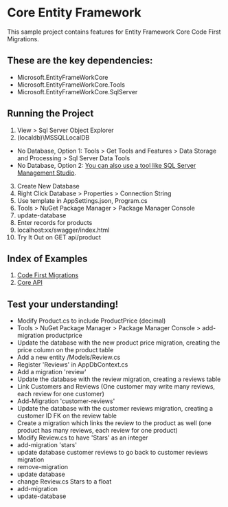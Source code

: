 # Core Entity Framework
This sample project contains features for Entity Framework Core Code First Migrations. 

## These are the key dependencies:
- Microsoft.EntityFrameWorkCore
- Microsoft.EntityFrameWorkCore.Tools
- Microsoft.EntityFrameWorkCore.SqlServer

## Running the Project
1. View > Sql Server Object Explorer
2. (localdb)\MSSQLLocalDB
- No Database, Option 1: Tools > Get Tools and Features > Data Storage and Processing > Sql Server Data Tools
- No Database, Option 2: [You can also use a tool like SQL Server Management Studio](https://learn.microsoft.com/en-us/sql/ssms/download-sql-server-management-studio-ssms?view=sql-server-ver16).
3. Create New Database
4. Right Click Database > Properties > Connection String
5. Use template in AppSettings.json, Program.cs
6. Tools > NuGet Package Manager > Package Manager Console
7. update-database
8. Enter records for products
9. localhost:xx/swagger/index.html
10. Try It Out on GET api/product

## Index of Examples
1. [Code First Migrations](https://github.com/christinebittle/CoreEntityFramework)
2. [Core API](https://github.com/christinebittle/CoreAPI)

## Test your understanding!
- Modify Product.cs to include ProductPrice (decimal)
- Tools > NuGet Package Manager > Package Manager Console > add-migration productprice
- Update the database with the new product price migration, creating the price column on the product table
- Add a new entity /Models/Review.cs
- Register 'Reviews' in AppDbContext.cs
- Add a migration 'review'
- Update the database with the review migration, creating a reviews table
- Link Customers and Reviews (One customer may write many reviews, each review for one customer)
- Add-Migration 'customer-reviews'
- Update the database with the customer reviews migration, creating a customer ID FK on the review table
- Create a migration which links the review to the product as well (one product has many reviews, each review for one product)
- Modify Review.cs to have 'Stars' as an integer
- add-migration 'stars'
- update database customer reviews to go back to customer reviews migration
- remove-migration
- update database
- change Review.cs Stars to a float
- add-migration
- update-database
